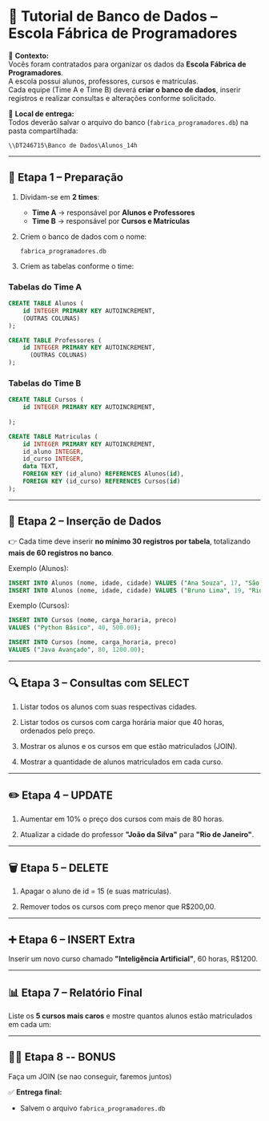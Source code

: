# 🏫 Tutorial de Banco de Dados – Escola Fábrica de Programadores

📍 **Contexto:**  
Vocês foram contratados para organizar os dados da **Escola Fábrica de Programadores**.  
A escola possui alunos, professores, cursos e matrículas.  
Cada equipe (Time A e Time B) deverá **criar o banco de dados**, inserir registros e realizar consultas e alterações conforme solicitado.  

📁 **Local de entrega:**  
Todos deverão salvar o arquivo do banco (`fabrica_programadores.db`) na pasta compartilhada:  
```
\\DT246715\Banco de Dados\Alunos_14h
```

---

## 🚀 Etapa 1 – Preparação  
1. Dividam-se em **2 times**:  
   - **Time A** → responsável por **Alunos e Professores**  
   - **Time B** → responsável por **Cursos e Matrículas**  

2. Criem o banco de dados com o nome:  
   ```
   fabrica_programadores.db
   ```

3. Criem as tabelas conforme o time:

### Tabelas do Time A  
```sql
CREATE TABLE Alunos (
    id INTEGER PRIMARY KEY AUTOINCREMENT,
    (OUTRAS COLUNAS)
);

CREATE TABLE Professores (
    id INTEGER PRIMARY KEY AUTOINCREMENT,
      (OUTRAS COLUNAS)
);
```

### Tabelas do Time B  
```sql
CREATE TABLE Cursos (
    id INTEGER PRIMARY KEY AUTOINCREMENT,
      
);

CREATE TABLE Matriculas (
    id INTEGER PRIMARY KEY AUTOINCREMENT,
    id_aluno INTEGER,
    id_curso INTEGER,
    data TEXT,
    FOREIGN KEY (id_aluno) REFERENCES Alunos(id),
    FOREIGN KEY (id_curso) REFERENCES Cursos(id)
);
```

---

## 📝 Etapa 2 – Inserção de Dados  
👉 Cada time deve inserir **no mínimo 30 registros por tabela**, totalizando **mais de 60 registros no banco**.  

Exemplo (Alunos):  
```sql
INSERT INTO Alunos (nome, idade, cidade) VALUES ("Ana Souza", 17, "São Paulo");
INSERT INTO Alunos (nome, idade, cidade) VALUES ("Bruno Lima", 19, "Rio de Janeiro");
```

Exemplo (Cursos):  
```sql
INSERT INTO Cursos (nome, carga_horaria, preco) 
VALUES ("Python Básico", 40, 500.00);

INSERT INTO Cursos (nome, carga_horaria, preco) 
VALUES ("Java Avançado", 80, 1200.00);
```

---

## 🔍 Etapa 3 – Consultas com SELECT  
1. Listar todos os alunos com suas respectivas cidades.  

2. Listar todos os cursos com carga horária maior que 40 horas, ordenados pelo preço.  


3. Mostrar os alunos e os cursos em que estão matriculados (JOIN).  


4. Mostrar a quantidade de alunos matriculados em cada curso.  


---

## ✏️ Etapa 4 – UPDATE  
1. Aumentar em 10% o preço dos cursos com mais de 80 horas.  

2. Atualizar a cidade do professor **"João da Silva"** para **"Rio de Janeiro"**.  

---

## 🗑️ Etapa 5 – DELETE  
1. Apagar o aluno de id = 15 (e suas matrículas).  


2. Remover todos os cursos com preço menor que R$200,00.  


---

## ➕ Etapa 6 – INSERT Extra  
Inserir um novo curso chamado **"Inteligência Artificial"**, 60 horas, R$1200.  


---

## 📊 Etapa 7 – Relatório Final  
Liste os **5 cursos mais caros** e mostre quantos alunos estão matriculados em cada um:  

---
## 🙋🏻 Etapa 8 -- BONUS
Faça um JOIN (se nao conseguir, faremos juntos)

✅ **Entrega final:**  
- Salvem o arquivo `fabrica_programadores.db`  


